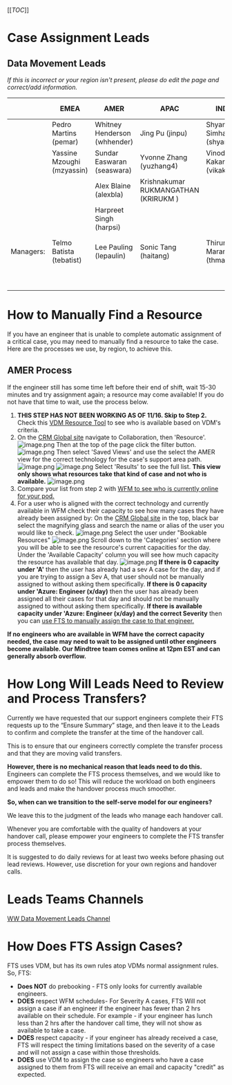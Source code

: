 [[_TOC_]]

# Case Assignment Leads

## Data Movement Leads

_If this is incorrect or your region isn't present, please do edit the page and correct/add information._

||EMEA|AMER|APAC|INDIA|Mindtree - Redmond|Mindtree - India| 
|------------------|------------------|----------|--------------------|---------------------|------------------|------------------|
||Pedro Martins (pemar)|Whitney Henderson (whhender)| Jing Pu (jinpu)|Shyam Simha (shyamsim)|Supreeth Vasudevamurthy (v-suvas)|Chanakya Jalda|
||Yassine Mzoughi (mzyassin)|Sundar Easwaran (seaswara)|Yvonne Zhang (yuzhang4)| Vinod Kakarparhi (vikakarp)||ALEKYA PONUKUMATI (v-alponu)|
|||Alex Blaine (alexbla)|Krishnakumar RUKMANGATHAN (KRIRUKM )||||
|||Harpreet Singh (harpsi)|||||
|Managers:|Telmo Batista (tebatist)|Lee Pauling (lepaulin)|Sonic Tang (haitang)|Thirumal Maram (thmaram)|Chaithanya Reddy Sarabuddi (v-chaisc)|Vinod Kumar ( v-vinoku )|
||||||Nisar Ansari(v-niansa)||


# How to Manually Find a Resource

If you have an engineer that is unable to complete automatic assignment of a critical case, you may need to manually find a resource to take the case. Here are the processes we use, by region, to achieve this.

## AMER Process

If the engineer still has some time left before their end of shift, wait 15-30 minutes and try assignment again; a resource may come available! If you do not have that time to wait, use the process below.

1. **THIS STEP HAS NOT BEEN WORKING AS OF 11/16. Skip to Step 2.** Check this [VDM Resource Tool](https://crmglobal.corp.microsoft.com/GLBCRMSUP/WebResources/crmee_/Pages/CrmGlobal.ResourceSelection.html) to see who is available based on VDM's criteria.
2. On the [CRM Global site](https://crmglobal.corp.microsoft.com/GLBCRMSUP/main.aspx#746218167) navigate to Collaboration, then 'Resource'. 
![image.png](/.attachments/image-6fb57c99-6ac4-4ddf-9458-c3e457e1ca63.png)
Then at the top of the page click the filter button. 
![image.png](/.attachments/image-0ace1e48-e63c-4fa8-b334-78034b3d686b.png)
Then select 'Saved Views' and use the select the AMER view for the correct technology for the case's support area path. 
![image.png](/.attachments/image-a4634069-6af5-4439-8cb0-eeabc22f23eb.png)
![image.png](/.attachments/image-2c01a60c-62a2-45f8-ba37-91bff6c690a3.png)
Select 'Results' to see the full list. **This view only shows what resources take that kind of case and not who is available.**
![image.png](/.attachments/image-d1a97275-496e-4759-b8c4-27669977d2e5.png)
3. Compare your list from step 2 with [WFM to see who is currently online for your pod.](https://dev.azure.com/Supportability/Big%20Data/_wiki/wikis/Big-Data.wiki/326172/View-WFM-Schedule-Per-POD)
4. For a user who is aligned with the correct technology and currently available in WFM check their capacity to see how many cases they have already been assigned by: On the [CRM Global site](https://crmglobal.corp.microsoft.com/GLBCRMSUP/main.aspx#746218167) in the top, black bar select the magnifying glass and search the name or alias of the user you would like to check.
![image.png](/.attachments/image-9fcf999c-3433-4847-af72-e2df87a5a27c.png)
Select the user under "Bookable Resources"
![image.png](/.attachments/image-2aadc87f-0f72-4e3e-99c1-5037c03df3ed.png)
Scroll down to the 'Categories' section where you will be able to see the resource's current capacities for the day. Under the 'Available Capacity' column you will see how much capacity the resource has available that day.
![image.png](/.attachments/image-ffebedc8-3551-4e72-9646-9625b3f7ee03.png)
**If there is 0 capacity under 'A'** then the user has already had a sev A case for the day, and if you are trying to assign a Sev A, that user should not be manually assigned to without asking them specifically.
**If there is 0 capacity under 'Azure: Engineer (x/day)** then the user has already been assigned all their cases for that day and should not be manually assigned to without asking them specifically.
**If there is available capacity under 'Azure: Engineer (x/day) and the correct Severity** then you can [use FTS to manually assign the case to that engineer.](https://dev.azure.com/Supportability/Big%20Data/_wiki/wikis/Big-Data.wiki/393781/FTS-(Follow-the-Sun)-User-Guides?anchor=select-resource)

**If no engineers who are available in WFM have the correct capacity needed, the case may need to wait to be assigned until other engineers become available. Our Mindtree team comes online at 12pm EST and can generally absorb overflow.** 



# How Long Will Leads Need to Review and Process Transfers?
Currently we have requested that our support engineers complete their FTS requests up to the “Ensure Summary” stage, and then leave it to the Leads to confirm and complete the transfer at the time of the handover call.

This is to ensure that our engineers correctly complete the transfer process and that they are moving valid transfers.

**However, there is no mechanical reason that leads need to do this.** Engineers can complete the FTS process themselves, and we would like to empower them to do so! This will reduce the workload on both engineers and leads and make the handover process much smoother.

**So, when can we transition to the self-serve model for our engineers?**

We leave this to the judgment of the leads who manage each handover call.

Whenever you are comfortable with the quality of handovers at your handover call, please empower your engineers to complete the FTS transfer process themselves.

It is suggested to do daily reviews for at least two weeks before phasing out lead reviews. However, use discretion for your own regions and handover calls.

# Leads Teams Channels

[WW Data Movement Leads Channel](https://teams.microsoft.com/l/channel/19%3a97376d30de2b400ca19641af9615b796%40thread.tacv2/FTS%2520Leads%2520Chat?groupId=850828d8-228e-40ed-ab61-e73dd90037e2&tenantId=72f988bf-86f1-41af-91ab-2d7cd011db47)

# How Does FTS Assign Cases?
FTS uses VDM, but has its own rules atop VDMs normal assignment rules. So, FTS:
- **Does NOT** do prebooking - FTS only looks for currently available engineers.
- **DOES** respect WFM schedules- For Severity A cases, FTS Will not assign a case if an engineer if the engineer has fewer than 2 hrs available on their schedule.
For example - if your engineer has lunch less than 2 hrs after the handover call time, they will not show as available to take a case.
- **DOES** respect capacity - if your engineer has already received a case, FTS will respect the timing limitations based on the severity of a case and will not assign a case within those thresholds.
- **DOES** use VDM to assign the case so engineers who have a case assigned to them from FTS will receive an email and capacity "credit" as expected.
